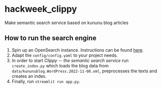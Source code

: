 # hackweek_clippy
Make semantic search service based on kununu blog articles

## How to run the search engine
1. Spin up an OpenSearch instance. Instructions can be found [here](https://opensearch.org/docs/latest/opensearch/install/docker/).
2. Adapt the `config/config.yaml` to your project needs.
3. In order to start *Clippy -- the semantic search service* run `create_index.py` which loads the blog data from 
`data/kununublog.WordPress.2022-11-08.xml`, preprocesses the texts and creates an index.
4. Finally, run `streamlit run app.py`.